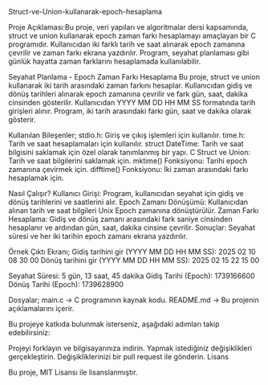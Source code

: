 Struct-ve-Union-kullanarak-epoch-hesaplama

Proje Açıklaması:Bu proje, veri yapıları ve algoritmalar dersi kapsamında, struct ve union kullanarak epoch zaman farkı hesaplamayı amaçlayan bir C programıdır. 
Kullanıcıdan iki farklı tarih ve saat alınarak epoch zamanına çevrilir ve zaman farkı ekrana yazdırılır.
Program, seyahat planlaması gibi günlük hayatta zaman farklarını hesaplamada kullanılabilir.

Seyahat Planlama - Epoch Zaman Farkı Hesaplama
Bu proje, struct ve union kullanarak iki tarih arasındaki zaman farkını hesaplar. 
Kullanıcıdan gidiş ve dönüş tarihleri alınarak epoch zamanına çevrilir ve fark gün, saat, dakika cinsinden gösterilir.
Kullanıcıdan YYYY MM DD HH MM SS formatında tarih girişleri alınır.
Program, iki tarih arasındaki farkı gün, saat ve dakika olarak gösterir.

Kullanılan Bileşenler;
stdio.h: Giriş ve çıkış işlemleri için kullanılır.
time.h: Tarih ve saat hesaplamaları için kullanılır.
struct DateTime: Tarih ve saat bilgisini saklamak için özel olarak tanımlanmış bir yapı.
C Struct ve Union: Tarih ve saat bilgilerini saklamak için.
mktime() Fonksiyonu: Tarihi epoch zamanına çevirmek için.
difftime() Fonksiyonu: İki zaman arasındaki farkı hesaplamak için.

Nasıl Çalışır?
Kullanıcı Girişi: Program, kullanıcıdan seyahat için gidiş ve dönüş tarihlerini ve saatlerini alır.
Epoch Zamanı Dönüşümü: Kullanıcıdan alınan tarih ve saat bilgileri Unix Epoch zamanına dönüştürülür.
Zaman Farkı Hesaplama: Gidiş ve dönüş zamanı arasındaki fark saniye cinsinden hesaplanır ve ardından gün, saat, dakika cinsine çevrilir.
Sonuçlar: Seyahat süresi ve her iki tarihin epoch zamanı ekrana yazdırılır.

Örnek Çıktı Ekranı;
Gidiş tarihini gir (YYYY MM DD HH MM SS): 2025 02 10 08 30 00
Dönüş tarihini gir (YYYY MM DD HH MM SS): 2025 02 15 22 15 00

Seyahat Süresi: 5 gün, 13 saat, 45 dakika
Gidiş Tarihi (Epoch): 1739166600
Dönüş Tarihi (Epoch): 1739628900

Dosyalar;
main.c → C programının kaynak kodu.
README.md → Bu projenin açıklamalarını içerir.

Bu projeye katkıda bulunmak isterseniz, aşağıdaki adımları takip edebilirsiniz:

Projeyi forklayın ve bilgisayarınıza indirin.
Yapmak istediğiniz değişiklikleri gerçekleştirin.
Değişikliklerinizi bir pull request ile gönderin.
Lisans

Bu proje, MIT Lisansı ile lisanslanmıştır.



